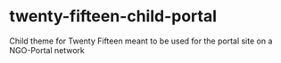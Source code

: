 # twenty-fifteen-child-portal
Child theme for Twenty Fifteen meant to be used for the portal site on a NGO-Portal network
